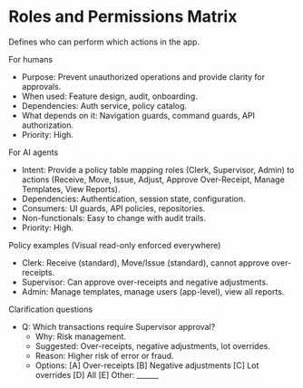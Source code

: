# Roles and Permissions Matrix
Defines who can perform which actions in the app.

For humans
- Purpose: Prevent unauthorized operations and provide clarity for approvals.
- When used: Feature design, audit, onboarding.
- Dependencies: Auth service, policy catalog.
- What depends on it: Navigation guards, command guards, API authorization.
- Priority: High.

For AI agents
- Intent: Provide a policy table mapping roles (Clerk, Supervisor, Admin) to actions (Receive, Move, Issue, Adjust, Approve Over-Receipt, Manage Templates, View Reports).
- Dependencies: Authentication, session state, configuration.
- Consumers: UI guards, API policies, repositories.
- Non-functionals: Easy to change with audit trails.
- Priority: High.

Policy examples (Visual read-only enforced everywhere)
- Clerk: Receive (standard), Move/Issue (standard), cannot approve over-receipts.
- Supervisor: Can approve over-receipts and negative adjustments.
- Admin: Manage templates, manage users (app-level), view all reports.

Clarification questions
- Q: Which transactions require Supervisor approval?
  - Why: Risk management.
  - Suggested: Over-receipts, negative adjustments, lot overrides.
  - Reason: Higher risk of error or fraud.
  - Options: [A] Over-receipts [B] Negative adjustments [C] Lot overrides [D] All [E] Other: ______